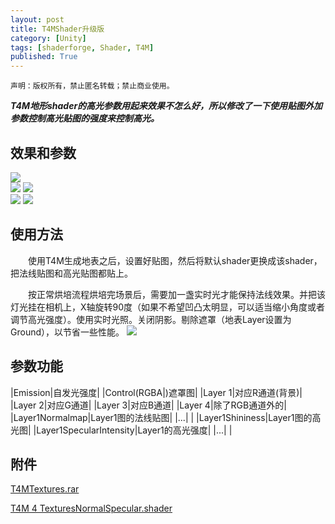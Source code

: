 ```yaml
---
layout: post
title: T4MShader升级版
category: [Unity]
tags: [shaderforge, Shader, T4M]
published: True
---
```



`声明：版权所有，禁止匿名转载；禁止商业使用。`

***T4M地形shader的高光参数用起来效果不怎么好，所以修改了一下使用贴图外加参数控制高光贴图的强度来控制高光。***

## 效果和参数
<left>
<img src="http://p3z7nlj5m.bkt.clouddn.com/T4MShaderUp01.png">
</left>
<br>
<left>
<img src="http://p3z7nlj5m.bkt.clouddn.com/T4MShaderUp02.png">  <img src="http://p3z7nlj5m.bkt.clouddn.com/T4MShaderUp03.png">
</left>
<br>
<left>
<img src="http://p3z7nlj5m.bkt.clouddn.com/T4MShaderUp04.png">  <img src="http://p3z7nlj5m.bkt.clouddn.com/T4MShaderUp05.png">
</left>


## 使用方法
　　使用T4M生成地表之后，设置好贴图，然后将默认shader更换成该shader，把法线贴图和高光贴图都贴上。

　　按正常烘培流程烘培完场景后，需要加一盏实时光才能保持法线效果。并把该灯光挂在相机上，X轴旋转90度（如果不希望凹凸太明显，可以适当缩小角度或者调节高光强度）。使用实时光照。关闭阴影。剔除遮罩（地表Layer设置为Ground），以节省一些性能。
<left>
<img src="http://p3z7nlj5m.bkt.clouddn.com/T4MShaderUp06.png">
</left>


## 参数功能
|Emission|自发光强度|
|Control(RGBA|)遮罩图|
|Layer 1|对应R通道(背景)|
|Layer 2|对应G通道|
|Layer 3|对应B通道|
|Layer 4|除了RGB通道外的|
|Layer1Normalmap|Layer1图的法线贴图|
|...| |
|Layer1Shininess|Layer1图的高光图|
|Layer1SpecularIntensity|Layer1的高光强度|
|...| |

## 附件
[T4MTextures.rar](http://p3z7nlj5m.bkt.clouddn.com/T4MTextures.rar)

[T4M 4 TexturesNormalSpecular.shader](http://p3z7nlj5m.bkt.clouddn.com/T4M%204%20TexturesNormalSpecular.shader)